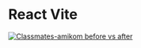 # React Vite

[![Classmates-amikom before vs after](https://img.youtube.com/vi/a91fH55KjiU/maxresdefault.jpg)](https://youtu.be/a91fH55KjiU?si=2aMZJFglIwDHZvFv)
